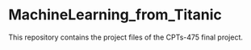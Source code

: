 # MachineLearning_from_Titanic
This repository contains the project files of the CPTs-475 final project. 

